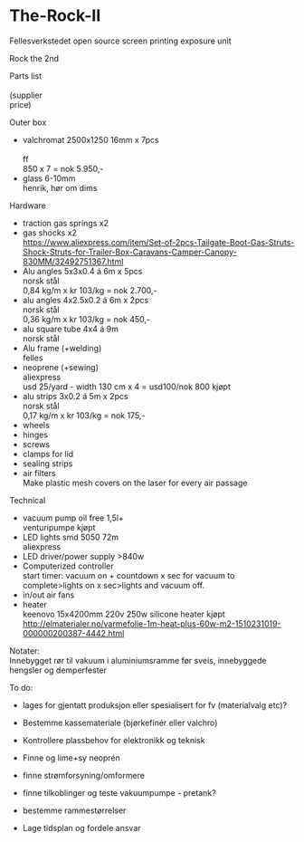 # The-Rock-II
Fellesverkstedet open source screen printing exposure unit

 

Rock the 2nd
	
Parts list					
<br>(supplier		                        
price)

Outer box
- valchromat 2500x1250 16mm x 7pcs		
<br>ff			                            
850 x 7 = nok 5.950,-
- glass 6-10mm 						                            
henrik, hør om dims

Hardware
- traction gas springs x2
- gas shocks x2
<br>https://www.aliexpress.com/item/Set-of-2pcs-Tailgate-Boot-Gas-Struts-Shock-Struts-for-Trailer-Box-Caravans-Camper-Canopy-830MM/32492751367.html
- Alu angles 5x3x0.4 á 6m x 5pcs		                  
norsk stål		                      
0,84 kg/m x kr 103/kg = nok 2.700,-
- alu angles 4x2.5x0.2 á 6m x 2pcs                    
norsk stål		                      
0,36 kg/m x kr 103/kg = nok 450,-
- alu square tube 4x4 á 9m				                    
norsk stål		
- Alu frame (+welding)				                        
felles			
- neoprene (+sewing)					                        
aliexpress		                      
usd 25/yard - width 130 cm x 4 = usd100/nok 800 kjøpt
- alu strips 3x0.2 á 5m x 2pcs			                  
norsk stål		                      
0,17 kg/m x kr 103/kg = nok 175,-
- wheels
- hinges
- screws
- clamps for lid						
- sealing strips						
- air filters							                            
Make plastic mesh covers on the laser for every air passage 		

Technical
- vacuum pump oil free 1,5l+			                   
venturipumpe kjøpt
- LED lights smd 5050 72m			                       
aliexpress
- LED driver/power supply >840w		
- Computerized controller				                     
start timer: vacuum on + countdown x sec for vacuum to complete>lights on x sec>lights and vacuum off.
- in/out air fans						
- heater							                               
keenovo 15x4200mm 220v 250w silicone heater kjøpt
<br>http://elmaterialer.no/varmefolie-1m-heat-plus-60w-m2-1510231019-000000200387-4442.html


Notater:	
Innebygget rør til vakuum i aluminiumsramme før sveis, innebyggede hengsler og demperfester

To do:
- lages for gjentatt produksjon eller spesialisert for fv (materialvalg etc)?
- Bestemme kassemateriale (bjørkefinér eller valchro)
- Kontrollere plassbehov for elektronikk og teknisk
- Finne og lime+sy neoprén
- finne strømforsyning/omformere
- finne tilkoblinger og teste vakuumpumpe - pretank?
- bestemme rammestørrelser

- Lage tidsplan og fordele ansvar






